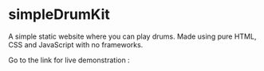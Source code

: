 # simpleDrumKit
A simple static website where you can play drums.
Made using pure HTML, CSS and JavaScript with no frameworks.

Go to the link for live demonstration : 
